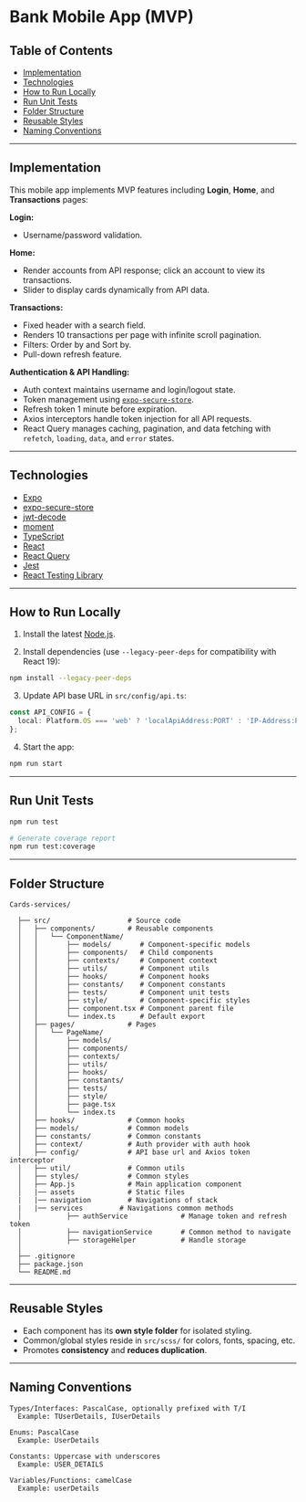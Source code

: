 # Bank Mobile App (MVP)

## Table of Contents

- [Implementation](#implementation)
- [Technologies](#technologies)
- [How to Run Locally](#how-to-run-locally)
- [Run Unit Tests](#run-unit-tests)
- [Folder Structure](#folder-structure)
- [Reusable Styles](#reusable-styles)
- [Naming Conventions](#naming-conventions)

---

## Implementation

This mobile app implements MVP features including **Login**, **Home**, and **Transactions** pages:

**Login:**

- Username/password validation.

**Home:**

- Render accounts from API response; click an account to view its transactions.
- Slider to display cards dynamically from API data.

**Transactions:**

- Fixed header with a search field.
- Renders 10 transactions per page with infinite scroll pagination.
- Filters: Order by and Sort by.
- Pull-down refresh feature.

**Authentication & API Handling:**

- Auth context maintains username and login/logout state.
- Token management using [`expo-secure-store`](https://docs.expo.dev/versions/latest/sdk/securestore/).
- Refresh token 1 minute before expiration.
- Axios interceptors handle token injection for all API requests.
- React Query manages caching, pagination, and data fetching with `refetch`, `loading`, `data`, and `error` states.

---

## Technologies

- [Expo](https://docs.expo.dev/)
- [expo-secure-store](https://docs.expo.dev/versions/latest/sdk/securestore/)
- [jwt-decode](https://www.jwt.io/)
- [moment](https://momentjs.com/)
- [TypeScript](https://www.typescriptlang.org/docs/handbook/typescript-in-5-minutes.html)
- [React](https://reactjs.org/docs/getting-started.html)
- [React Query](https://react-query.tanstack.com/overview)
- [Jest](https://jestjs.io/docs/getting-started)
- [React Testing Library](https://testing-library.com/docs/react-testing-library/intro)

---

## How to Run Locally

1. Install the latest [Node.js](https://nodejs.org/en/download/).

2. Install dependencies (use `--legacy-peer-deps` for compatibility with React 19):

```bash
npm install --legacy-peer-deps
```

3. Update API base URL in `src/config/api.ts`:

```ts
const API_CONFIG = {
  local: Platform.OS === 'web' ? 'localApiAddress:PORT' : 'IP-Address:PORT',
};
```

4. Start the app:

```bash
npm run start
```

---

## Run Unit Tests

```bash
npm run test

# Generate coverage report
npm run test:coverage
```

---

## Folder Structure

```
Cards-services/

  ├── src/                   # Source code
  │   ├── components/        # Reusable components
  │   │   └── ComponentName/
  │   │       ├── models/       # Component-specific models
  │   │       ├── components/   # Child components
  │   │       ├── contexts/     # Component context
  │   │       ├── utils/        # Component utils
  │   │       ├── hooks/        # Component hooks
  │   │       ├── constants/    # Component constants
  │   │       ├── tests/        # Component unit tests
  │   │       ├── style/        # Component-specific styles
  │   │       ├── component.tsx # Component parent file
  │   │       └── index.ts      # Default export
  │   ├── pages/             # Pages
  │   │   └── PageName/
  │   │       ├── models/       
  │   │       ├── components/   
  │   │       ├── contexts/     
  │   │       ├── utils/        
  │   │       ├── hooks/        
  │   │       ├── constants/    
  │   │       ├── tests/        
  │   │       ├── style/        
  │   │       ├── page.tsx      
  │   │       └── index.ts      
  │   ├── hooks/             # Common hooks
  │   ├── models/            # Common models
  │   ├── constants/         # Common constants
  │   ├── context/           # Auth provider with auth hook
  │   ├── config/            # API base url and Axios token interceptor 
  │   ├── util/              # Common utils
  │   ├── styles/            # Common styles
  │   ├── App.js             # Main application component
  │   |── assets             # Static files
  |   |── navigation         # Navigations of stack
  |   |── services         # Navigations common methods  
  │           ├── authService             # Manage token and refresh token
  │           ├── navigationService       # Common method to navigate
  │           ├── storageHelper           # Handle storage
  │          
  ├── .gitignore
  ├── package.json
  └── README.md
```

---

## Reusable Styles

- Each component has its **own style folder** for isolated styling.
- Common/global styles reside in `src/scss/` for colors, fonts, spacing, etc.
- Promotes **consistency** and **reduces duplication**.

---

## Naming Conventions

```
Types/Interfaces: PascalCase, optionally prefixed with T/I
  Example: TUserDetails, IUserDetails

Enums: PascalCase
  Example: UserDetails

Constants: Uppercase with underscores
  Example: USER_DETAILS

Variables/Functions: camelCase
  Example: userDetails
```

